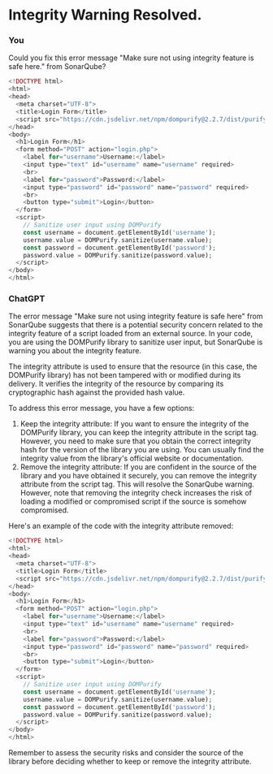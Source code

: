 # Integrity Warning Resolved.

### You
Could you fix this error message "Make sure not using integrity feature is safe here." from SonarQube?
```php
<!DOCTYPE html>
<html>
<head>
  <meta charset="UTF-8">
  <title>Login Form</title>
  <script src="https://cdn.jsdelivr.net/npm/dompurify@2.2.7/dist/purify.min.js"></script>
</head>
<body>
  <h1>Login Form</h1>
  <form method="POST" action="login.php">
    <label for="username">Username:</label>
    <input type="text" id="username" name="username" required>
    <br>
    <label for="password">Password:</label>
    <input type="password" id="password" name="password" required>
    <br>
    <button type="submit">Login</button>
  </form>
  <script>
    // Sanitize user input using DOMPurify
    const username = document.getElementById('username');
    username.value = DOMPurify.sanitize(username.value);
    const password = document.getElementById('password');
    password.value = DOMPurify.sanitize(password.value);
  </script>
</body>
</html>
```

### ChatGPT
The error message "Make sure not using integrity feature is safe here" from SonarQube suggests that there is a potential security concern related to the integrity feature of a script loaded from an external source. In your code, you are using the DOMPurify library to sanitize user input, but SonarQube is warning you about the integrity feature.

The integrity attribute is used to ensure that the resource (in this case, the DOMPurify library) has not been tampered with or modified during its delivery. It verifies the integrity of the resource by comparing its cryptographic hash against the provided hash value.

To address this error message, you have a few options:

1. Keep the integrity attribute: If you want to ensure the integrity of the DOMPurify library, you can keep the integrity attribute in the script tag. However, you need to make sure that you obtain the correct integrity hash for the version of the library you are using. You can usually find the integrity value from the library's official website or documentation.
2. Remove the integrity attribute: If you are confident in the source of the library and you have obtained it securely, you can remove the integrity attribute from the script tag. This will resolve the SonarQube warning. However, note that removing the integrity check increases the risk of loading a modified or compromised script if the source is somehow compromised.

Here's an example of the code with the integrity attribute removed:

```php
<!DOCTYPE html>
<html>
<head>
  <meta charset="UTF-8">
  <title>Login Form</title>
  <script src="https://cdn.jsdelivr.net/npm/dompurify@2.2.7/dist/purify.min.js"></script>
</head>
<body>
  <h1>Login Form</h1>
  <form method="POST" action="login.php">
    <label for="username">Username:</label>
    <input type="text" id="username" name="username" required>
    <br>
    <label for="password">Password:</label>
    <input type="password" id="password" name="password" required>
    <br>
    <button type="submit">Login</button>
  </form>
  <script>
    // Sanitize user input using DOMPurify
    const username = document.getElementById('username');
    username.value = DOMPurify.sanitize(username.value);
    const password = document.getElementById('password');
    password.value = DOMPurify.sanitize(password.value);
  </script>
</body>
</html>

```

Remember to assess the security risks and consider the source of the library before deciding whether to keep or remove the integrity attribute.

